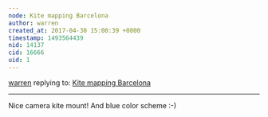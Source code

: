 ```yaml
---
node: Kite mapping Barcelona
author: warren
created_at: 2017-04-30 15:00:39 +0000
timestamp: 1493564439
nid: 14137
cid: 16666
uid: 1
---
```




[warren](../profile/warren) replying to: [Kite mapping Barcelona](../notes/imvec/04-25-2017/kite-mapping-barcelona)

----
Nice camera kite mount! And blue color scheme :-)